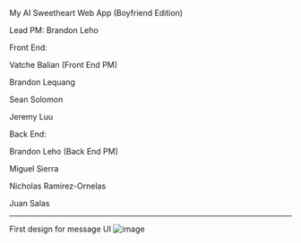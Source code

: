 My AI Sweetheart Web App (Boyfriend Edition)


Lead PM: Brandon Leho


Front End:

Vatche Balian (Front End PM)

Brandon Lequang

Sean Solomon

Jeremy Luu

Back End:

Brandon Leho (Back End PM)

Miguel Sierra

Nicholas Ramirez-Ornelas

Juan Salas

-------------------------------------------------------

First design for message UI
![image](https://github.com/AI-Boyfriend/Full-Stack/assets/89223038/4331afef-340e-4b44-ba5e-f55a3b236953)
